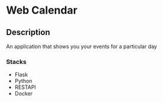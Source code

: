 # Web Calendar

## Description
An application that shows you your events for a particular day
### Stacks
- Flask
- Python
- RESTAPI
- Docker
